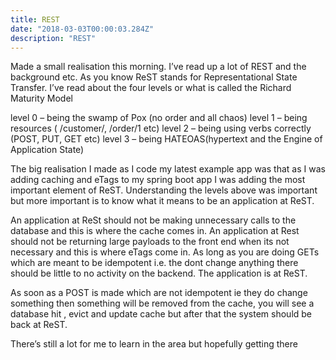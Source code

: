 ```yaml
---
title: REST
date: "2018-03-03T00:00:03.284Z"
description: "REST"
---
```

Made a small realisation this morning. I’ve read up a lot of REST and the background etc. As you know ReST stands for Representational State Transfer. I’ve read about the four levels or what is called the Richard Maturity Model

level 0 – being the swamp of Pox (no order and all chaos)
level 1 – being resources ( /customer/, /order/1 etc)
level 2 – being using verbs correctly (POST, PUT, GET etc)
level 3 – being HATEOAS(hypertext and the Engine of Application State)

The big realisation I made as I code my latest example app was that as I was adding caching and eTags to my spring boot app I was adding the most important element of ReST.  Understanding the levels above was important but more important is to know what it means to be an application at ReST.

An application at ReSt should not be making unnecessary calls to the database and this is where the cache comes in.  An application at Rest should not be returning large payloads to the front end when its not necessary and this is where eTags come in.  As long as you are doing GETs which are meant to be idempotent i.e. the dont change anything there should be little to no activity on the backend.  The application is at ReST.

As soon as a POST is made which are not idempotent ie they do change something then something will be removed from the cache, you will see a database hit , evict and update cache but after that the system should be back at ReST.

There’s still a lot for me to learn in the area but hopefully getting there